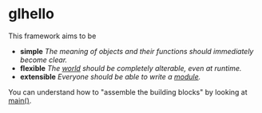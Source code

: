 # glhello

This framework aims to be
 - **simple** *The meaning of objects and their functions should immediately become clear.*
 - **flexible** *The [world](../master/World.h) should be completely alterable, even at runtime.*
 - **extensible** *Everyone should be able to write a [module](../master/Module.h).*

You can understand how to "assemble the building blocks" by looking at [main()](https://github.com/mskr/glhello/blob/master/main.cpp#L69).
